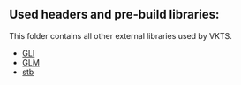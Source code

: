 Used headers and pre-build libraries:
-------------------------------------

This folder contains all other external libraries used by VKTS.
  
- [GLI](http://gli.g-truc.net)  
- [GLM](http://glm.g-truc.net)
- [stb](http://https://github.com/nothings/stb)

